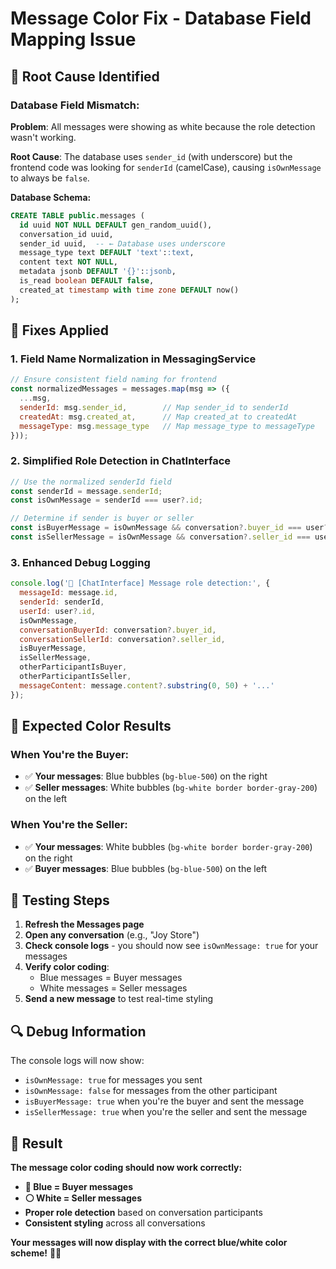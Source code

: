 # Message Color Fix - Database Field Mapping Issue

## 🐛 Root Cause Identified

### **Database Field Mismatch:**
**Problem**: All messages were showing as white because the role detection wasn't working.

**Root Cause**: The database uses `sender_id` (with underscore) but the frontend code was looking for `senderId` (camelCase), causing `isOwnMessage` to always be `false`.

**Database Schema:**
```sql
CREATE TABLE public.messages (
  id uuid NOT NULL DEFAULT gen_random_uuid(),
  conversation_id uuid,
  sender_id uuid,  -- ← Database uses underscore
  message_type text DEFAULT 'text'::text,
  content text NOT NULL,
  metadata jsonb DEFAULT '{}'::jsonb,
  is_read boolean DEFAULT false,
  created_at timestamp with time zone DEFAULT now()
);
```

## 🔧 Fixes Applied

### **1. Field Name Normalization in MessagingService**
```javascript
// Ensure consistent field naming for frontend
const normalizedMessages = messages.map(msg => ({
  ...msg,
  senderId: msg.sender_id,        // Map sender_id to senderId
  createdAt: msg.created_at,      // Map created_at to createdAt  
  messageType: msg.message_type   // Map message_type to messageType
}));
```

### **2. Simplified Role Detection in ChatInterface**
```javascript
// Use the normalized senderId field
const senderId = message.senderId;
const isOwnMessage = senderId === user?.id;

// Determine if sender is buyer or seller
const isBuyerMessage = isOwnMessage && conversation?.buyer_id === user?.id;
const isSellerMessage = isOwnMessage && conversation?.seller_id === user?.id;
```

### **3. Enhanced Debug Logging**
```javascript
console.log('🔄 [ChatInterface] Message role detection:', {
  messageId: message.id,
  senderId: senderId,
  userId: user?.id,
  isOwnMessage,
  conversationBuyerId: conversation?.buyer_id,
  conversationSellerId: conversation?.seller_id,
  isBuyerMessage,
  isSellerMessage,
  otherParticipantIsBuyer,
  otherParticipantIsSeller,
  messageContent: message.content?.substring(0, 50) + '...'
});
```

## 🎨 Expected Color Results

### **When You're the Buyer:**
- ✅ **Your messages**: Blue bubbles (`bg-blue-500`) on the right
- ✅ **Seller messages**: White bubbles (`bg-white border border-gray-200`) on the left

### **When You're the Seller:**
- ✅ **Your messages**: White bubbles (`bg-white border border-gray-200`) on the right
- ✅ **Buyer messages**: Blue bubbles (`bg-blue-500`) on the left

## 🧪 Testing Steps

1. **Refresh the Messages page**
2. **Open any conversation** (e.g., "Joy Store")
3. **Check console logs** - you should now see `isOwnMessage: true` for your messages
4. **Verify color coding**:
   - Blue messages = Buyer messages
   - White messages = Seller messages
5. **Send a new message** to test real-time styling

## 🔍 Debug Information

The console logs will now show:
- `isOwnMessage: true` for messages you sent
- `isOwnMessage: false` for messages from the other participant
- `isBuyerMessage: true` when you're the buyer and sent the message
- `isSellerMessage: true` when you're the seller and sent the message

## 🚀 Result

**The message color coding should now work correctly:**
- **🔵 Blue = Buyer messages**
- **⚪ White = Seller messages**
- **Proper role detection** based on conversation participants
- **Consistent styling** across all conversations

**Your messages will now display with the correct blue/white color scheme!** 💬✨

